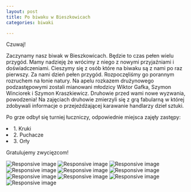 ```yaml
---
layout: post
title: Po biwaku w Bieszkowicach
categories: biwaki

---
```

<div class="col-md-8 blog-main">
    <div class="blog-post">
<p>Czuwaj!</p>
<p>Zaczynamy nasz biwak w Bieszkowicach. Będzie to czas pełen wielu przygód. Mamy nadzieję że wrócimy z niego z nowymi przyjaźniami i doświadczeniami.
Cieszymy się z osób które na biwaku są z nami po raz pierwszy.
Za nami dzień pełen przygód. Rozpoczęliśmy go porannym rozruchem na łonie natury.
Na apelu rozkazem drużynowego podzastępowymi zostali mianowani młodzicy Wiktor Gafka, Szymon Winciorek i Szymon Kraszkiewicz. 
Druhowie przed wami nowe wyzwania, powodzenia!
Na zajęciach druhowie zmierzyli się z grą fabularną w której zdobywali informacje o przejeżdżającej karawanie handlarzy dzieł sztuki. </p>
<p>Po grze odbył się turniej łuczniczy, odpowiednie miejsca zajęły zastępy:
<li>1. Kruki</li>
<li>2. Puchacze</li>
<li>3. Orły</li></p>
<p>Gratulujemy zwycięzcom!</p>
<img src="{{site.baseurl}}/assets/images/bieszkowice1.jpg" class="img-fluid" alt="Responsive image">
<img src="{{site.baseurl}}/assets/images/bieszkowice2.jpg" class="img-fluid" alt="Responsive image">
<img src="{{site.baseurl}}/assets/images/bieszkowice3.jpg" class="img-fluid" alt="Responsive image">
<img src="{{site.baseurl}}/assets/images/bieszkowice4.jpg" class="img-fluid" alt="Responsive image">
<img src="{{site.baseurl}}/assets/images/bieszkowice5.jpg" class="img-fluid" alt="Responsive image">
<img src="{{site.baseurl}}/assets/images/bieszkowice6.jpg" class="img-fluid" alt="Responsive image">
<img src="{{site.baseurl}}/assets/images/bieszkowice7.jpg" class="img-fluid" alt="Responsive image">
<img src="{{site.baseurl}}/assets/images/bieszkowice8.jpg" class="img-fluid" alt="Responsive image">
<img src="{{site.baseurl}}/assets/images/bieszkowice9.jpg" class="img-fluid" alt="Responsive image">
<img src="{{site.baseurl}}/assets/images/bieszkowice10.jpg" class="img-fluid" alt="Responsive image">
    </div>
</div>